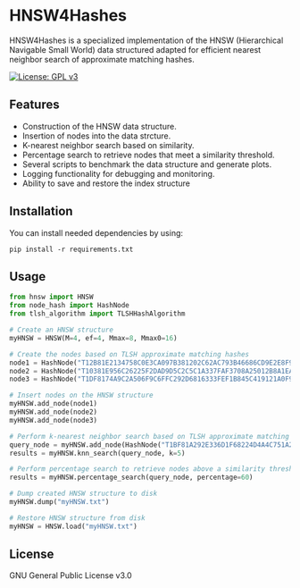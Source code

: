 # HNSW4Hashes

HNSW4Hashes is a specialized implementation of the HNSW (Hierarchical Navigable Small World) data structured adapted for efficient nearest neighbor search of approximate matching hashes. 

[![License: GPL v3](https://img.shields.io/badge/License-GPLv3-blue.svg)](https://www.gnu.org/licenses/gpl-3.0)

## Features
- Construction of the HNSW data structure.
- Insertion of nodes into the data strcture.
- K-nearest neighbor search based on similarity.
- Percentage search to retrieve nodes that meet a similarity threshold.
- Several scripts to benchmark the data structure and generate plots.
- Logging functionality for debugging and monitoring.
- Ability to save and restore the index structure

## Installation
You can install needed dependencies by using:
```
pip install -r requirements.txt
```

## Usage

```python
from hnsw import HNSW
from node_hash import HashNode
from tlsh_algorithm import TLSHHashAlgorithm

# Create an HNSW structure
myHNSW = HNSW(M=4, ef=4, Mmax=8, Mmax0=16)

# Create the nodes based on TLSH approximate matching hashes
node1 = HashNode("T12B81E2134758C0E3CA097B381202C62AC793B46686CD9E2E8F9190EC89C537B5E7AF4C", TLSHHashAlgorithm)
node2 = HashNode("T10381E956C26225F2DAD9D5C2C5C1A337FAF3708A25012B8A1EACDAC00B37D557E0E714", TLSHHashAlgorithm)
node3 = HashNode("T1DF8174A9C2A506F9C6FFC292D6816333FEF1B845C419121A0F91CF5359B5B21FA3A304", TLSHHashAlgorithm)

# Insert nodes on the HNSW structure
myHNSW.add_node(node1)
myHNSW.add_node(node2)
myHNSW.add_node(node3)

# Perform k-nearest neighbor search based on TLSH approximate matching hashes
query_node = myHNSW.add_node(HashNode("T1BF81A292E336D1F68224D4A4C751A2B3BB353CA9C2103BA69FA4C7908761B50F22E301", TLSHHashAlgorithm))
results = myHNSW.knn_search(query_node, k=5)

# Perform percentage search to retrieve nodes above a similarity threshold
results = myHNSW.percentage_search(query_node, percentage=60)

# Dump created HNSW structure to disk
myHNSW.dump("myHNSW.txt")

# Restore HNSW structure from disk
myHNSW = HNSW.load("myHNSW.txt")
```

## License
GNU General Public License v3.0
